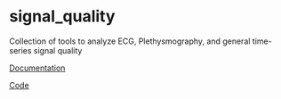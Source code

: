 # signal_quality
Collection of tools to analyze ECG, Plethysmography, and general time-series signal quality

[Documentation](https://chufangao.github.io/signal_quality/)

[Code](https://github.com/chufangao/signal_quality/)
